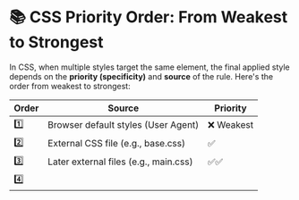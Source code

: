 # 📚 CSS Priority Order: From Weakest to Strongest

In CSS, when multiple styles target the same element, the final applied style depends on the **priority (specificity)** and **source** of the rule. Here's the order from weakest to strongest:

| Order | Source                                      | Priority     |
|-------|---------------------------------------------|--------------|
| 1️⃣    | Browser default styles (User Agent)         | ❌ Weakest   |
| 2️⃣    | External CSS file (e.g., base.css)          | ✅           |
| 3️⃣    | Later external files (e.g., main.css)       | ✅✅         |
| 4️⃣    | <style> tag in the HTML head                | ✅✅✅       |
| 5️⃣    | Inline style (style attribute on elements)  | ✅✅✅✅     |
| 6️⃣    | Rules with `!important`                     | 🔥 Strongest |

---

## 🧪 Example:

```html
<p id="text">Hello!</p>
```

### Styles from different sources:

**base.css:**
```css
#text {
  color: black;
}
```

**main.css:**
```css
#text {
  color: blue;
}
```

**In-page <style>:**
```html
<style>
  #text {
    color: red;
  }
</style>
```

**Inline Style:**
```html
<p id="text" style="color: green;">Hello!</p>
```

**With !important:**
```css
#text {
  color: purple !important;
}
```

### ✅ Final Result: `color: purple`

Because `!important` overrides all other declarations.

---

## 🔍 Debugging Tip:

Use browser DevTools (F12) → Elements → Styles to see which rules apply and which are overridden (crossed out).
